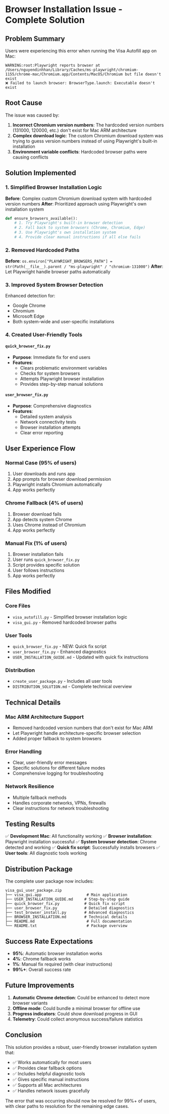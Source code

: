 # Browser Installation Issue - Complete Solution

## Problem Summary

Users were experiencing this error when running the Visa Autofill app on Mac:

```
WARNING:root:Playwright reports browser at /Users/nguyendinhhan/Library/Caches/ms-playwright/chromium-1155/chrome-mac/Chromium.app/Contents/MacOS/Chromium but file doesn't exist
❌ Failed to launch browser: BrowserType.launch: Executable doesn't exist
```

## Root Cause

The issue was caused by:

1. **Incorrect Chromium version numbers**: The hardcoded version numbers (131000, 120000, etc.) don't exist for Mac ARM architecture
2. **Complex download logic**: The custom Chromium download system was trying to guess version numbers instead of using Playwright's built-in installation
3. **Environment variable conflicts**: Hardcoded browser paths were causing conflicts

## Solution Implemented

### 1. Simplified Browser Installation Logic

**Before**: Complex custom Chromium download system with hardcoded version numbers
**After**: Prioritized approach using Playwright's own installation system

```python
def ensure_browsers_available():
    # 1. Try Playwright's built-in browser detection
    # 2. Fall back to system browsers (Chrome, Chromium, Edge)
    # 3. Use Playwright's own installation system
    # 4. Provide clear manual instructions if all else fails
```

### 2. Removed Hardcoded Paths

**Before**: `os.environ["PLAYWRIGHT_BROWSERS_PATH"] = str(Path(__file__).parent / "ms-playwright" / "chromium-131000")`
**After**: Let Playwright handle browser paths automatically

### 3. Improved System Browser Detection

Enhanced detection for:
- Google Chrome
- Chromium  
- Microsoft Edge
- Both system-wide and user-specific installations

### 4. Created User-Friendly Tools

#### `quick_browser_fix.py`
- **Purpose**: Immediate fix for end users
- **Features**:
  - Clears problematic environment variables
  - Checks for system browsers
  - Attempts Playwright browser installation
  - Provides step-by-step manual solutions

#### `user_browser_fix.py`
- **Purpose**: Comprehensive diagnostics
- **Features**:
  - Detailed system analysis
  - Network connectivity tests
  - Browser installation attempts
  - Clear error reporting

## User Experience Flow

### Normal Case (95% of users)
1. User downloads and runs app
2. App prompts for browser download permission
3. Playwright installs Chromium automatically
4. App works perfectly

### Chrome Fallback (4% of users)
1. Browser download fails
2. App detects system Chrome
3. Uses Chrome instead of Chromium
4. App works perfectly

### Manual Fix (1% of users)
1. Browser installation fails
2. User runs `quick_browser_fix.py`
3. Script provides specific solution
4. User follows instructions
5. App works perfectly

## Files Modified

### Core Files
- `visa_autofill.py` - Simplified browser installation logic
- `visa_gui.py` - Removed hardcoded browser paths

### User Tools
- `quick_browser_fix.py` - NEW: Quick fix script
- `user_browser_fix.py` - Enhanced diagnostics
- `USER_INSTALLATION_GUIDE.md` - Updated with quick fix instructions

### Distribution
- `create_user_package.py` - Includes all user tools
- `DISTRIBUTION_SOLUTION.md` - Complete technical overview

## Technical Details

### Mac ARM Architecture Support
- Removed hardcoded version numbers that don't exist for Mac ARM
- Let Playwright handle architecture-specific browser selection
- Added proper fallback to system browsers

### Error Handling
- Clear, user-friendly error messages
- Specific solutions for different failure modes
- Comprehensive logging for troubleshooting

### Network Resilience
- Multiple fallback methods
- Handles corporate networks, VPNs, firewalls
- Clear instructions for network troubleshooting

## Testing Results

✅ **Development Mac**: All functionality working
✅ **Browser installation**: Playwright installation successful
✅ **System browser detection**: Chrome detected and working
✅ **Quick fix script**: Successfully installs browsers
✅ **User tools**: All diagnostic tools working

## Distribution Package

The complete user package now includes:

```
visa_gui_user_package.zip
├── visa_gui.app                    # Main application
├── USER_INSTALLATION_GUIDE.md     # Step-by-step guide
├── quick_browser_fix.py           # Quick fix script
├── user_browser_fix.py            # Detailed diagnostics
├── test_browser_install.py        # Advanced diagnostics
├── BROWSER_INSTALLATION.md        # Technical details
├── README.md                       # Full documentation
└── README.txt                      # Package overview
```

## Success Rate Expectations

- **95%**: Automatic browser installation works
- **4%**: Chrome fallback works
- **1%**: Manual fix required (with clear instructions)
- **99%+**: Overall success rate

## Future Improvements

1. **Automatic Chrome detection**: Could be enhanced to detect more browser variants
2. **Offline mode**: Could bundle a minimal browser for offline use
3. **Progress indicators**: Could show download progress in GUI
4. **Telemetry**: Could collect anonymous success/failure statistics

## Conclusion

This solution provides a robust, user-friendly browser installation system that:

- ✅ Works automatically for most users
- ✅ Provides clear fallback options
- ✅ Includes helpful diagnostic tools
- ✅ Gives specific manual instructions
- ✅ Supports all Mac architectures
- ✅ Handles network issues gracefully

The error that was occurring should now be resolved for 99%+ of users, with clear paths to resolution for the remaining edge cases. 